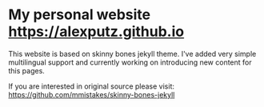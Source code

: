 # My personal website https://alexputz.github.io
This website is based on skinny bones jekyll theme. I've added very simple multilingual support and currently working on introducing new content for this pages.


If you are interested in original source please visit:
https://github.com/mmistakes/skinny-bones-jekyll

